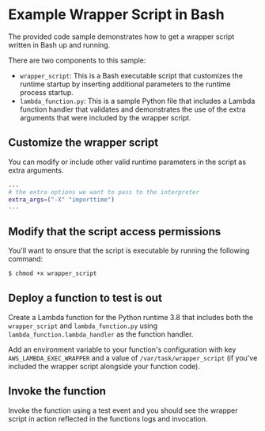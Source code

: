 # Example Wrapper Script in Bash
The provided code sample demonstrates how to get a wrapper script written in Bash up and running.

There are two components to this sample:
* `wrapper_script`: This is a Bash executable script that customizes the runtime startup by inserting additional parameters to the runtime process startup.
* `lambda_function.py`: This is a sample Python file that includes a Lambda function handler that validates and demonstrates the use of the extra arguments that were included by the wrapper script.

## Customize the wrapper script
You can modify or include other valid runtime parameters in the script as extra arguments.

```bash
...
# the extra options we want to pass to the interpreter
extra_args=("-X" "importtime")
...
```

## Modify that the script access permissions
You'll want to ensure that the script is executable by running the following command:

```bash
$ chmod +x wrapper_script
```

## Deploy a function to test is out
Create a Lambda function for the Python runtime 3.8 that includes both the `wrapper_script` and `lambda_function.py` using `lambda_function.lambda_handler` as the function handler.

Add an environment variable to your function's configuration with key `AWS_LAMBDA_EXEC_WRAPPER` and a value of `/var/task/wrapper_script` (if you've included the wrapper script alongside your function code).

## Invoke the function
Invoke the function using a test event and you should see the wrapper script in action reflected in the functions logs and invocation.
